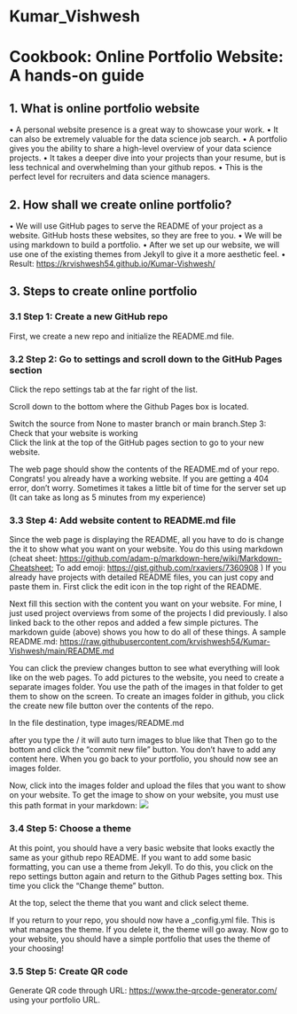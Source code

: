 # Kumar_Vishwesh

# Cookbook: Online Portfolio Website: A hands-on guide
## 1.	What is online portfolio website
•	A personal website presence is a great way to showcase your work. 
•	It can also be extremely valuable for the data science job search.
•	A portfolio gives you the ability to share a high-level overview of your data science projects. 
•	It takes a deeper dive into your projects than your resume, but is less technical and overwhelming than your github repos. 
•	This is the perfect level for recruiters and data science managers.
## 2.	How shall we create online portfolio?
•	We will use GitHub pages to serve the README of your project as a website. GitHub hosts these websites, so they are free to you. 
•	We will be using markdown to build a portfolio.
•	After we set up our website, we will use one of the existing themes from Jekyll to give it a more aesthetic feel.
•	Result: https://krvishwesh54.github.io/Kumar-Vishwesh/

## 3.	Steps to create online portfolio
### 3.1	Step 1: Create a new GitHub repo
First, we create a new repo and initialize the README.md file.
 
### 3.2	Step 2: Go to settings and scroll down to the GitHub Pages section
Click the repo settings tab at the far right of the list.
 
Scroll down to the bottom where the Github Pages box is located.

 
Switch the source from None to master branch or main
 branch.Step 3: Check that your website is working  
Click the link at the top of the GitHub pages section to go to your new website.
 
 
The web page should show the contents of the README.md of your repo.
Congrats! you already have a working website. If you are getting a 404 error, don’t worry. Sometimes it takes a little bit of time for the server set up (It can take as long as 5 minutes from my experience)
### 3.3	Step 4: Add website content to README.md file
Since the web page is displaying the README, all you have to do is change the it to show what you want on your website. You do this using markdown (cheat sheet: https://github.com/adam-p/markdown-here/wiki/Markdown-Cheatsheet; To add emoji: https://gist.github.com/rxaviers/7360908 )
If you already have projects with detailed README files, you can just copy and paste them in.
First click the edit icon in the top right of the README.
 
Next fill this section with the content you want on your website. For mine, I just used project overviews from some of the projects I did previously. I also linked back to the other repos and added a few simple pictures. The markdown guide (above) shows you how to do all of these things.
A sample README.md:
https://raw.githubusercontent.com/krvishwesh54/Kumar-Vishwesh/main/README.md

You can click the preview changes button to see what everything will look like on the web pages.
To add pictures to the website, you need to create a separate images folder. You use the path of the images in that folder to get them to show on the screen.
To create an images folder in github, you click the create new file button over the contents of the repo.

 
In the file destination, type images/README.md
  

after you type the / it will auto turn images to blue like that
Then go to the bottom and click the “commit new file” button. You don’t have to add any content here.
When you go back to your portfolio, you should now see an images folder.

 
Now, click into the images folder and upload the files that you want to show on your website.
To get the image to show on your website, you must use this path format in your markdown: ![](/images/your_image.png)
### 3.4	Step 5: Choose a theme

At this point, you should have a very basic website that looks exactly the same as your github repo README. If you want to add some basic formatting, you can use a theme from Jekyll.
To do this, you click on the repo settings button again and return to the Github Pages setting box.
This time you click the “Change theme” button.

 
At the top, select the theme that you want and click select theme.

 
If you return to your repo, you should now have a _config.yml file. This is what manages the theme. If you delete it, the theme will go away.
Now go to your website, you should have a simple portfolio that uses the theme of your choosing!
### 3.5	Step 5: Create QR code

Generate QR code through URL: https://www.the-qrcode-generator.com/
using your portfolio URL.
